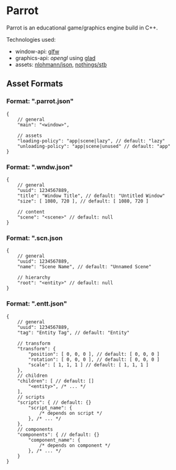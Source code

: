 # Parrot
Parrot is an educational game/graphics engine build in C++.

Technologies used:
- window-api: [glfw](https://github.com/glfw/glfw)
- graphics-api: _opengl_ using [glad](https://github.com/Dav1dde/glad)
- assets: [nlohmann/json](https://github.com/nlohmann/json), [nothings/stb](https://github.com/nothings/stb/blob/master/stb_image.h)
## Asset Formats
### Format: ".parrot.json"
```jsonc
{
    // general
    "main": "<window>",
    
    // assets
    "loading-policy": "app|scene|lazy", // default: "lazy"
    "unloading-policy": "app|scene|unused" // default: "app"
}
```
### Format: ".wndw.json"
```jsonc
{
    // general
    "uuid": 1234567889,
    "title": "Window Title", // default: "Untitled Window"
    "size": [ 1080, 720 ], // default: [ 1080, 720 ]

    // content
    "scene": "<scene>" // default: null
}
```
### Format: ".scn.json
```jsonc
{
    // general
    "uuid": 1234567889,
    "name": "Scene Name", // default: "Unnamed Scene"
    
    // hierarchy
    "root": "<entity>" // default: null
}
```
### Format: ".entt.json"
```jsonc
{
    // general
    "uuid": 1234567889,
    "tag": "Entity Tag", // default: "Entity"

    // transform
    "transform": {
        "position": [ 0, 0, 0 ], // default: [ 0, 0, 0 ]
        "rotation": [ 0, 0, 0 ], // default: [ 0, 0, 0 ]
        "scale": [ 1, 1, 1 ] // default: [ 1, 1, 1 ]
    },
    // children
    "children": [ // default: []
        "<entity>", /* ... */
    ],
    // scripts
    "scripts": { // default: {}
        "script_name": {
            /* depends on script */
        }, /* ... */
    },
    // components
    "components": { // default: {}
        "component_name": {
            /* depends on component */
        }, /* ... */
    }
}
```